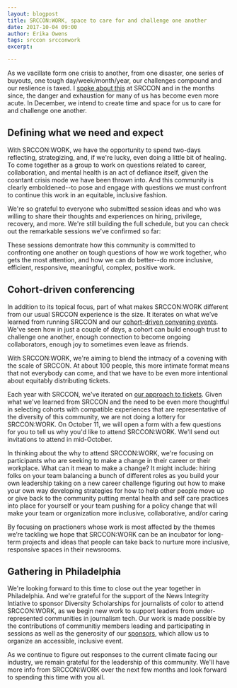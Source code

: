 ```yaml
---
layout: blogpost
title: SRCCON:WORK, space to care for and challenge one another
date: 2017-10-04 09:00
author: Erika Owens
tags: srccon srcconwork
excerpt: 

---
```


As we vacillate form one crisis to another, from one disaster, one series of buyouts, one tough day/week/month/year, our challenges compound and our reslience is taxed. I [spoke about this]() at SRCCON and in the months since, the danger and exhaustion for many of us has become even more acute. In December, we intend to create time and space for us to care for and challenge one another.

## Defining what we need and expect
With SRCCON:WORK, we have the opportunity to spend two-days reflecting, strategizing, and, if we're lucky, even doing a little bit of healing. To come together as a group to work on questions related to career, collaboration, and mental health is an act of defiance itself, given the cosntant crisis mode we have been thrown into. And this community is clearly emboldened--to pose and engage with questions we must confront to continue this work in an equitable, inclusive fashion.

We're so grateful to everyone who submitted session ideas and who was willing to share their thoughts and experiences on hiring, privilege, recovery, and more. We're still building the full schedule, but you can check out the remarkable sessions we've confirmed so far:

These sessions demontrate how this community is committed to confronting one another on tough questions of how we work together, who gets the most attention, and how we can do better--do more inclusive, efficient, responsive, meaningful, complex, positive work.

## Cohort-driven conferencing

In addition to its topical focus, part of what makes SRCCON:WORK different from our usual SRCCON experience is the size. It iterates on what we’ve learned from running SRCCON and our [cohort-driven convening events](https://opennews.org/what/conferences/convenings/). We've seen how in just a couple of days, a cohort can build enough trust to challenge one another, enough connection to become ongoing collaborators, enough joy to sometimes even leave as friends.

With SRCCON:WORK, we're aiming to blend the intmacy of a covening with the scale of SRCCON. At about 100 people, this more intimate format means that not everybody can come, and that we have to be even more intentional about equitably distributing tickets. 

Each year with SRCCON, we've iterated on [our approach to tickets](https://opennews.org/blog/srccon-lottery/). Given what we've learned from SRCCON and the need to be even more thoughtful in selecting cohorts with compatible experiences that are representative of the diversity of this community, we are not doing a lottery for SRCCON:WORK. On October 11, we will open a form with a few questions for you to tell us why you'd like to attend SRCCON:WORK. We'll send out invitations to attend in mid-October.

In thinking about the why to attend SRCCON:WORK, we're focusing on participants who are seeking to make a change in their career or their workplace. What can it mean to make a change? It might include:
hiring folks on your team
balancing a bunch of different roles as you build your own leadership
taking on a new career challenge
figuring out how to make your own way
developing strategies for how to help other people move up or give back to the community
putting mental health and self care practices into place for  yourself or your team
pushing for a policy change that will make your team or organization more inclusive, collaborative, and/or caring 

By focusing on practioners whose work is most affected by the themes we’re tackling we hope that SRCCON:WORK can be an incubator for long-term projects and ideas that people can take back to nurture more inclusive, responsive spaces in their newsrooms.

## Gathering in Philadelphia
We're looking forward to this time to close out the year together in Philadelphia. And we're grateful for the support of the News Integrity Intiative to sponsor Diversity Scholarships for journalists of color to attend SRCCON:WORK, as we begin new work to support leaders from under-represented communities in journalism tech. Our work is made possible by the contributions of communitiy members leading and participating in sessions as well as the generosity of our [sponsors](https://work.srccon.org/sponsors/), which allow us to organize an accessible, inclusive event.

As we continue to figure out responses to the current climate facing our industry, we remain grateful for the leadership of this community. We'll have more info from SRCCON:WORK over the next few months and look forward to spending this time with you all.